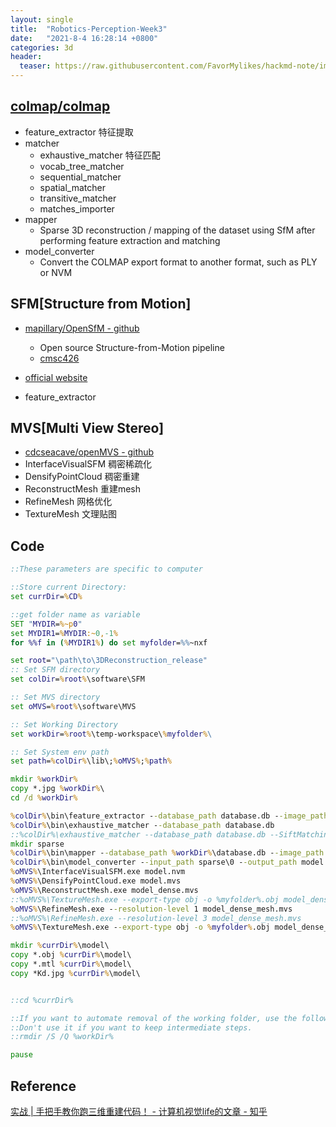 ```yaml
---
layout: single
title:  "Robotics-Perception-Week3"
date:   "2021-8-4 16:28:14 +0800"
categories: 3d
header:
  teaser: https://raw.githubusercontent.com/FavorMylikes/hackmd-note/img/img20210804193756.png
---
```


## [colmap/colmap](https://github.com/colmap/colmap)

- feature_extractor 特征提取
- matcher
  - exhaustive_matcher 特征匹配
  - vocab_tree_matcher
  - sequential_matcher
  - spatial_matcher
  - transitive_matcher
  - matches_importer
- mapper
  - Sparse 3D reconstruction / mapping of the dataset using SfM after performing feature extraction and matching
- model_converter
  - Convert the COLMAP export format to another format, such as PLY or NVM

## SFM[Structure from Motion]

- [mapillary/OpenSfM - github](https://github.com/mapillary/OpenSfM)
  - Open source Structure-from-Motion pipeline
  - [cmsc426](https://cmsc426.github.io/sfm/)
- [official website](https://www.opensfm.org/)

- feature_extractor

## MVS[Multi View Stereo]

- [cdcseacave/openMVS - github](https://github.com/cdcseacave/openMVS)
- InterfaceVisualSFM 稠密稀疏化
- DensifyPointCloud 稠密重建
- ReconstructMesh 重建mesh
- RefineMesh 网格优化
- TextureMesh 文理贴图

## Code

```bat
::These parameters are specific to computer

::Store current Directory:
set currDir=%CD%

::get folder name as variable
SET "MYDIR=%~p0"
set MYDIR1=%MYDIR:~0,-1%
for %%f in (%MYDIR1%) do set myfolder=%%~nxf

set root="\path\to\3DReconstruction_release"
:: Set SFM directory
set colDir=%root%\software\SFM

:: Set MVS directory
set oMVS=%root%\software\MVS

:: Set Working Directory
set workDir=%root%\temp-workspace\%myfolder%\

:: Set System env path
set path=%colDir%\lib\;%oMVS%;%path%

mkdir %workDir% 
copy *.jpg %workDir%\ 
cd /d %workDir%

%colDir%\bin\feature_extractor --database_path database.db --image_path .
%colDir%\bin\exhaustive_matcher --database_path database.db
::%colDir%\exhaustive_matcher --database_path database.db --SiftMatching.max_num_matches 10000
mkdir sparse
%colDir%\bin\mapper --database_path %workDir%\database.db --image_path . --export_path %workDir%\sparse
%colDir%\bin\model_converter --input_path sparse\0 --output_path model.nvm --output_type NVM
%oMVS%\InterfaceVisualSFM.exe model.nvm
%oMVS%\DensifyPointCloud.exe model.mvs
%oMVS%\ReconstructMesh.exe model_dense.mvs
::%oMVS%\TextureMesh.exe --export-type obj -o %myfolder%.obj model_dense_mesh.mvs
%oMVS%\RefineMesh.exe --resolution-level 1 model_dense_mesh.mvs
::%oMVS%\RefineMesh.exe --resolution-level 3 model_dense_mesh.mvs
%oMVS%\TextureMesh.exe --export-type obj -o %myfolder%.obj model_dense_mesh_refine.mvs

mkdir %currDir%\model\
copy *.obj %currDir%\model\
copy *.mtl %currDir%\model\
copy *Kd.jpg %currDir%\model\


::cd %currDir%

::If you want to automate removal of the working folder, use the following line.
::Don't use it if you want to keep intermediate steps.
::rmdir /S /Q %workDir%

pause
```
## Reference

[实战 | 手把手教你跑三维重建代码！ - 计算机视觉life的文章 - 知乎](https://zhuanlan.zhihu.com/p/360412732)
